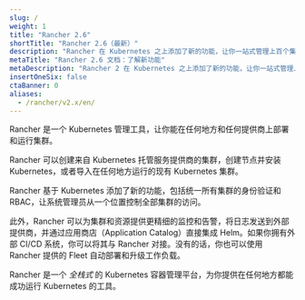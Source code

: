 ```yaml
---
slug: /
weight: 1
title: "Rancher 2.6"
shortTitle: "Rancher 2.6（最新）"
description: "Rancher 在 Kubernetes 之上添加了新的功能，让你一站式管理上百个集群，统一 RBAC，开启监控和告警。了解更多。"
metaTitle: "Rancher 2.6 文档：了解新功能"
metaDescription: "Rancher 2 在 Kubernetes 之上添加了新的功能，让你一站式管理上百个集群，统一 RBAC，开启监控和告警。了解更多。"
insertOneSix: false
ctaBanner: 0
aliases:
  - /rancher/v2.x/en/
---
```

Rancher 是一个 Kubernetes 管理工具，让你能在任何地方和任何提供商上部署和运行集群。

Rancher 可以创建来自 Kubernetes 托管服务提供商的集群，创建节点并安装 Kubernetes，或者导入在任何地方运行的现有 Kubernetes 集群。

Rancher 基于 Kubernetes 添加了新的功能，包括统一所有集群的身份验证和 RBAC，让系统管理员从一个位置控制全部集群的访问。

此外，Rancher 可以为集群和资源提供更精细的监控和告警，将日志发送到外部提供商，并通过应用商店（Application Catalog）直接集成 Helm。如果你拥有外部 CI/CD 系统，你可以将其与 Rancher 对接。没有的话，你也可以使用 Rancher 提供的 Fleet 自动部署和升级工作负载。

Rancher 是一个 _全栈式_ 的 Kubernetes 容器管理平台，为你提供在任何地方都能成功运行 Kubernetes 的工具。
